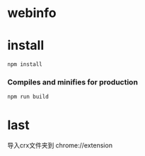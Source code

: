 # webinfo



# install 
```
npm install
```

### Compiles and minifies for production
```
npm run build
```

# last
导入crx文件夹到 chrome://extension